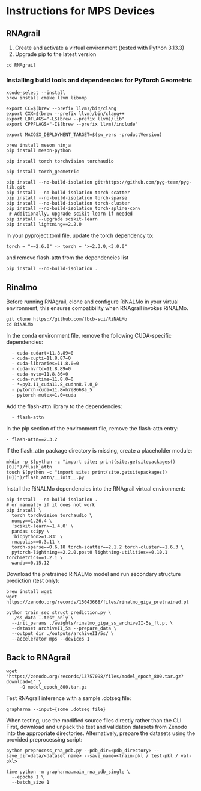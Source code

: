 # Instructions for MPS Devices
## RNAgrail
1. Create and activate a virtual environment (tested with Python 3.13.3)
2. Upgrade pip to the latest version

``` 
cd RNAgrail
```

### Installing build tools and dependencies for PyTorch Geometric
```
xcode-select --install
brew install cmake llvm libomp

export CC=$(brew --prefix llvm)/bin/clang
export CXX=$(brew --prefix llvm)/bin/clang++
export LDFLAGS="-L$(brew --prefix llvm)/lib"
export CPPFLAGS="-I$(brew --prefix llvm)/include"

export MACOSX_DEPLOYMENT_TARGET=$(sw_vers -productVersion)

brew install meson ninja  
pip install meson-python

pip install torch torchvision torchaudio   

pip install torch_geometric             

pip install --no-build-isolation git+https://github.com/pyg-team/pyg-lib.git
pip install --no-build-isolation torch-scatter
pip install --no-build-isolation torch-sparse
pip install --no-build-isolation torch-cluster
pip install --no-build-isolation torch-spline-conv
 # Additionally, upgrade scikit-learn if needed
pip install --upgrade scikit-learn
pip install lightning==2.2.0
```

In your pyproject.toml file, update the torch dependency to:
```
torch = "==2.6.0" -> torch = ">=2.3.0,<3.0.0"
```
and remove flash-attn from the dependencies list

```
pip install --no-build-isolation .
```

## Rinalmo
Before running RNAgrail, clone and configure RiNALMo in your virtual environment; this ensures compatibility when RNAgrail invokes RiNALMo.

```
git clone https://github.com/lbcb-sci/RiNALMo
cd RiNALMo
````

In the conda environment file, remove the following CUDA-specific dependencies:

```
  - cuda-cudart=11.8.89=0
  - cuda-cupti=11.8.87=0
  - cuda-libraries=11.8.0=0
  - cuda-nvrtc=11.8.89=0
  - cuda-nvtx=11.8.86=0
  - cuda-runtime=11.8.0=0
  - *=py3.11_cuda11.8_cudnn8.7.0_0
  - pytorch-cuda=11.8=h7e8668a_5
  - pytorch-mutex=1.0=cuda
```
Add the flash-attn library to the dependencies:
```
  - flash-attn
```

In the pip section of the environment file, remove the flash-attn entry:

```
- flash-attn==2.3.2
```
If the flash_attn package directory is missing, create a placeholder module:
```
mkdir -p $(python -c "import site; print(site.getsitepackages()[0])")/flash_attn
touch $(python -c "import site; print(site.getsitepackages()[0])")/flash_attn/__init__.py
```

Install the RiNALMo dependencies into the RNAgrail virtual environment:

```
pip install --no-build-isolation .
# or manually if it does not work
pip install \
  torch torchvision torchaudio \
  numpy==1.26.4 \
  'scikit-learn>=1.4.0' \
  pandas scipy \
  'biopython>=1.83' \
  rnapolis==0.3.11 \
  torch-sparse==0.6.18 torch-scatter==2.1.2 torch-cluster==1.6.3 \
  pytorch-lightning==2.2.0.post0 lightning-utilities==0.10.1 torchmetrics==1.2.1 \
  wandb==0.15.12
```

Download the pretrained RiNALMo model and run secondary structure prediction (test only):

```
brew install wget
wget https://zenodo.org/records/15043668/files/rinalmo_giga_pretrained.pt

python train_sec_struct_prediction.py \
  ./ss_data --test_only \
  --init_params ./weights/rinalmo_giga_ss_archiveII-5s_ft.pt \
  --dataset archiveII_5s --prepare_data \
  --output_dir ./outputs/archiveII/5s/ \
  --accelerator mps --devices 1
```

## Back to RNAgrail

```
wget "https://zenodo.org/records/13757098/files/model_epoch_800.tar.gz?download=1" \
     -O model_epoch_800.tar.gz
```

Test RNAgrail inference with a sample .dotseq file:

```
grapharna --input={some .dotseq file}
```

When testing, use the modified source files directly rather than the CLI.
First, download and unpack the test and validation datasets from Zenodo into the appropriate directories.
Alternatively, prepare the datasets using the provided preprocessing script:

```
python preprocess_rna_pdb.py --pdb_dir=<pdb_directory> --save_dir=data/<dataset name> --save_name=<train-pkl / test-pkl / val-pkl>

```

```
time python -m grapharna.main_rna_pdb_single \
  --epochs 1 \
  --batch_size 1
```











